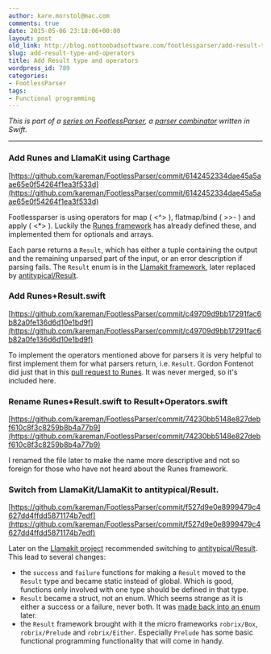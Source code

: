 ```yaml
---
author: kare.morstol@mac.com
comments: true
date: 2015-05-06 23:18:06+00:00
layout: post
old_link: http://blog.nottoobadsoftware.com/footlessparser/add-result-type-and-operators/
slug: add-result-type-and-operators
title: Add Result type and operators
wordpress_id: 789
categories:
- FootlessParser
tags:
- Functional programming
---
```


_This is part of a [series on FootlessParser](footlessparser/), a [parser combinator](http://en.wikipedia.org/wiki/Parser_combinator) written in Swift._

* * *

### Add Runes and LlamaKit using Carthage

[https://github.com/kareman/FootlessParser/commit/6142452334dae45a5aae65e0f54264f1ea3f533d](https://github.com/kareman/FootlessParser/commit/6142452334dae45a5aae65e0f54264f1ea3f533d)

Footlessparser is using operators for map ( <^> ), flatmap/bind ( >>- ) and apply ( <*> ). Luckily the [Runes framework](https://github.com/thoughtbot/Runes) has already defined these, and implemented them for optionals and arrays.

Each parse returns a `Result`, which has either a tuple containing the output and the remaining unparsed part of the input, or an error description if parsing fails. The `Result` enum is in the [Llamakit framework](https://github.com/LlamaKit/LlamaKit), later replaced by [antitypical/Result](https://github.com/antitypical/Result).

### Add Runes+Result.swift

[https://github.com/kareman/FootlessParser/commit/c49709d9bb17291fac6b82a0fe136d6d10e1bd9f](https://github.com/kareman/FootlessParser/commit/c49709d9bb17291fac6b82a0fe136d6d10e1bd9f)

To implement the operators mentioned above for parsers it is very helpful to first implement them for what parsers return, i.e. `Result`. Gordon Fontenot did just that in this [pull request to Runes](https://github.com/thoughtbot/Runes/pull/8). It was never merged, so it's included here.

### Rename Runes+Result.swift to Result+Operators.swift

[https://github.com/kareman/FootlessParser/commit/74230bb5148e827debf610c8f3c8259b8b4a77b9](https://github.com/kareman/FootlessParser/commit/74230bb5148e827debf610c8f3c8259b8b4a77b9)

I renamed the file later to make the name more descriptive and not so foreign for those who have not heard about the Runes framework.

### Switch from LlamaKit/LlamaKit to antitypical/Result.

[https://github.com/kareman/FootlessParser/commit/f527d9e0e8999479c4627dd4ffdd5871174b7edf](https://github.com/kareman/FootlessParser/commit/f527d9e0e8999479c4627dd4ffdd5871174b7edf)

Later on the [Llamakit project](https://github.com/LlamaKit/LlamaKit) recommended switching to [antitypical/Result](https://github.com/antitypical/Result). This lead to several changes:

* the `success` and `failure` functions for making a `Result` moved to the `Result` type and became static instead of global. Which is good, functions only involved with one type should be defined in that type.
* `Result` became a struct, not an enum. Which seems strange as it is either a success or a failure, never both. It was [made back into an enum](https://github.com/antitypical/Result/issues/36) later.
* the `Result` framework brought with it the micro frameworks `robrix/Box`, `robrix/Prelude` and `robrix/Either`. Especially `Prelude` has some basic functional programming functionality that will come in handy.

